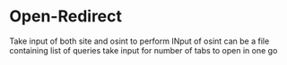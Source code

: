 # Open-Redirect

 Take input of both site and osint to perform 
 INput of osint can be a file containing list of queries 
 take input for number of tabs to open in one go


 
